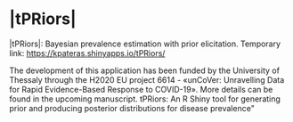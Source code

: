 # |tPRiors|

 |tPRiors|: Bayesian prevalence estimation with prior elicitation. Temporary link: https://kpateras.shinyapps.io/tPRiors/

The development of this application has been funded by the University of Thessaly through the H2020 EU project 6614 - «unCoVer: Unravelling Data for Rapid Evidence-Based Response to COVID-19». More details can be found in the upcoming manuscript. tPRiors: An R Shiny tool for generating prior and producing posterior distributions for disease prevalence"
